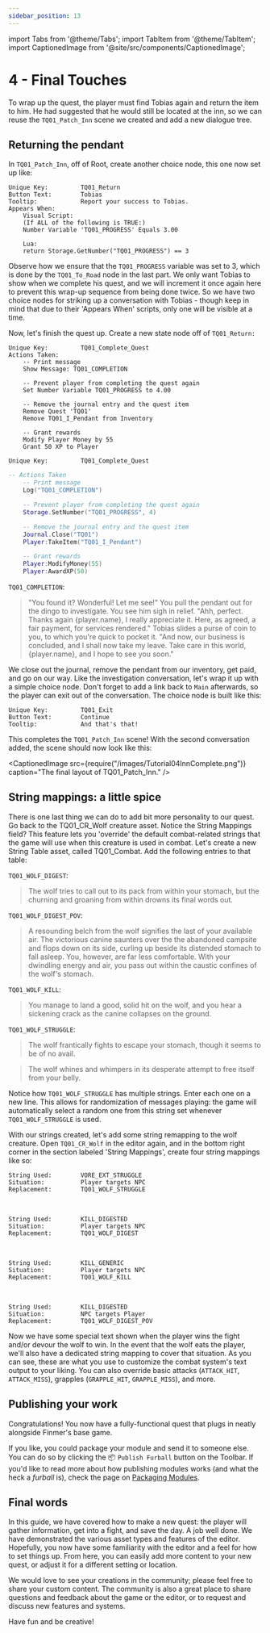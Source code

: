```yaml
---
sidebar_position: 13
---
```


import Tabs from '@theme/Tabs';
import TabItem from '@theme/TabItem';
import CaptionedImage from '@site/src/components/CaptionedImage';

# 4 - Final Touches

To wrap up the quest, the player must find Tobias again and return the item to him. He had suggested that he would still be located at the inn, so we can reuse the `TQ01_Patch_Inn` scene we created and add a new dialogue tree.

## Returning the pendant

In `TQ01_Patch_Inn`, off of Root, create another choice node, this one now set up like:

	Unique Key:			TQ01_Return
	Button Text:		Tobias
	Tooltip:			Report your success to Tobias.
	Appears When:
		Visual Script:
		(If ALL of the following is TRUE:)
		Number Variable 'TQ01_PROGRESS' Equals 3.00
		
		Lua:
		return Storage.GetNumber("TQ01_PROGRESS") == 3

Observe how we ensure that the `TQ01_PROGRESS` variable was set to 3, which is done by the `TQ01_To_Road` node in the last part. We only want Tobias to show when we complete his quest, and we will increment it once again here to prevent this wrap-up sequence from being done twice. So we have two choice nodes for striking up a conversation with Tobias - though keep in mind that due to their 'Appears When' scripts, only one will be visible at a time.

Now, let's finish the quest up. Create a new state node off of `TQ01_Return:`

<Tabs groupId="script-lang">
<TabItem value="visual" label="Visual Script">

	Unique Key:			TQ01_Complete_Quest
	Actions Taken:
		-- Print message
		Show Message: TQ01_COMPLETION

		-- Prevent player from completing the quest again
		Set Number Variable TQ01_PROGRESS to 4.00

		-- Remove the journal entry and the quest item
		Remove Quest 'TQ01'
		Remove TQ01_I_Pendant from Inventory

		-- Grant rewards
		Modify Player Money by 55
		Grant 50 XP to Player

</TabItem>
<TabItem value="lua" label="Lua Script">

	Unique Key:			TQ01_Complete_Quest

```lua
-- Actions Taken
	-- Print message
	Log("TQ01_COMPLETION")

	-- Prevent player from completing the quest again
	Storage.SetNumber("TQ01_PROGRESS", 4)

	-- Remove the journal entry and the quest item
	Journal.Close("TQ01")
	Player:TakeItem("TQ01_I_Pendant")

	-- Grant rewards
	Player:ModifyMoney(55)
	Player:AwardXP(50)
```

</TabItem>
</Tabs>

`TQ01_COMPLETION`:

> "You found it? Wonderful! Let me see!" You pull the pendant out for the dingo to investigate. You see him sigh in relief. "Ahh, perfect. Thanks again {player.name}, I really appreciate it. Here, as agreed, a fair payment, for services rendered." Tobias slides a purse of coin to you, to which you're quick to pocket it. "And now, our business is concluded, and I shall now take my leave. Take care in this world, {player.name}, and I hope to see you soon."

We close out the journal, remove the pendant from our inventory, get paid, and go on our way. Like the investigation conversation, let's wrap it up with a simple choice node. Don't forget to add a link back to `Main` afterwards, so the player can exit out of the conversation. The choice node is built like this:

	Unique Key:			TQ01_Exit
	Button Text:		Continue
	Tooltip:			And that's that!
	
This completes the `TQ01_Patch_Inn` scene! With the second conversation added, the scene should now look like this:

<CaptionedImage
	src={require("/images/Tutorial04InnComplete.png")}
	caption="The final layout of TQ01_Patch_Inn." />

## String mappings: a little spice

There is one last thing we can do to add bit more personality to our quest. Go back to the TQ01_CR_Wolf creature asset. Notice the String Mappings field? This feature lets you 'override' the default combat-related strings that the game will use when this creature is used in combat. Let's create a new String Table asset, called TQ01_Combat. Add the following entries to that table:

`TQ01_WOLF_DIGEST`:

> The wolf tries to call out to its pack from within your stomach, but the churning and groaning from within drowns its final words out.

`TQ01_WOLF_DIGEST_POV`:

> A resounding belch from the wolf signifies the last of your available air. The victorious canine saunters over the the abandoned campsite and flops down on its side, curling up beside its distended stomach to fall asleep. You, however, are far less comfortable. With your dwindling energy and air, you pass out within the caustic confines of the wolf's stomach.

`TQ01_WOLF_KILL`:

> You manage to land a good, solid hit on the wolf, and you hear a sickening crack as the canine collapses on the ground.

`TQ01_WOLF_STRUGGLE`:

> The wolf frantically fights to escape your stomach, though it seems to be of no avail.

> The wolf whines and whimpers in its desperate attempt to free itself from your belly.

Notice how `TQ01_WOLF_STRUGGLE` has multiple strings. Enter each one on a new line. This allows for randomization of messages playing: the game will automatically select a random one from this string set whenever `TQ01_WOLF_STRUGGLE` is used.

With our strings created, let's add some string remapping to the wolf creature. Open `TQ01_CR_Wolf` in the editor again, and in the bottom right corner in the section labeled 'String Mappings', create four string mappings like so:

	String Used:		VORE_EXT_STRUGGLE
	Situation:			Player targets NPC
	Replacement:		TQ01_WOLF_STRUGGLE

&nbsp;

	String Used:		KILL_DIGESTED
	Situation:			Player targets NPC
	Replacement:		TQ01_WOLF_DIGEST

&nbsp;

	String Used:		KILL_GENERIC
	Situation:			Player targets NPC
	Replacement:		TQ01_WOLF_KILL

&nbsp;

	String Used:		KILL_DIGESTED
	Situation:			NPC targets Player
	Replacement:		TQ01_WOLF_DIGEST_POV

Now we have some special text shown when the player wins the fight and/or devour the wolf to win. In the event that the wolf eats the player, we'll also have a dedicated string mapping to cover that situation. As you can see, these are what you use to customize the combat system's text output to your liking. You can also override basic attacks (`ATTACK_HIT`, `ATTACK_MISS`), grapples (`GRAPPLE_HIT`, `GRAPPLE_MISS`), and more.

## Publishing your work

Congratulations! You now have a fully-functional quest that plugs in neatly alongside Finmer's base game.

If you like, you could package your module and send it to someone else. You can do so by clicking the 📦 `Publish Furball` button on the Toolbar. If you'd like to read more about how publishing modules works (and what the heck a _furball_ is), check the page on [Packaging Modules](/getting-started/packaging).

## Final words

In this guide, we have covered how to make a new quest: the player will gather information, get into a fight, and save the day. A job well done. We have demonstrated the various asset types and features of the editor. Hopefully, you now have some familiarity with the editor and a feel for how to set things up. From here, you can easily add more content to your new quest, or adjust it for a different setting or location.

We would love to see your creations in the community; please feel free to share your custom content. The community is also a great place  to share questions and feedback about the game or the editor, or to request and discuss new features and systems.

Have fun and be creative!

